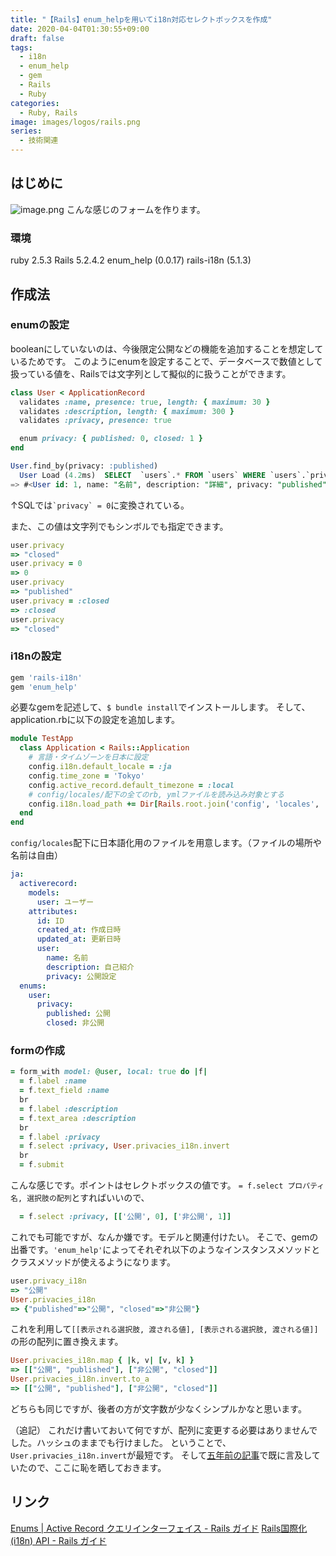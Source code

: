 ```yaml
---
title: "【Rails】enum_helpを用いてi18n対応セレクトボックスを作成"
date: 2020-04-04T01:30:55+09:00
draft: false
tags:
  - i18n
  - enum_help
  - gem
  - Rails
  - Ruby
categories:
  - Ruby, Rails
image: images/logos/rails.png
series:
  - 技術関連
---
```


## はじめに

![image.png](https://qiita-image-store.s3.ap-northeast-1.amazonaws.com/0/322882/bc3ee11d-cf3a-8ba6-52bd-9f5db8b564db.png)
こんな感じのフォームを作ります。

### 環境

ruby 2.5.3
Rails 5.2.4.2
enum_help (0.0.17)
rails-i18n (5.1.3)

## 作成法

### enumの設定

booleanにしていないのは、今後限定公開などの機能を追加することを想定しているためです。
このようにenumを設定することで、データベースで数値として扱っている値を、Railsでは文字列として擬似的に扱うことができます。

```models/user.rb
class User < ApplicationRecord
  validates :name, presence: true, length: { maximum: 30 }
  validates :description, length: { maximum: 300 }
  validates :privacy, presence: true

  enum privacy: { published: 0, closed: 1 }
end
```

```sql
User.find_by(privacy: :published)
  User Load (4.2ms)  SELECT  `users`.* FROM `users` WHERE `users`.`privacy` = 0 LIMIT 1
=> #<User id: 1, name: "名前", description: "詳細", privacy: "published", created_at: "2020-04-10 12:41:31", updated_at: "2020-04-10 12:41:31">
```

↑SQLでは`` `privacy` = 0 ``に変換されている。

また、この値は文字列でもシンボルでも指定できます。

```rb
user.privacy
=> "closed"
user.privacy = 0
=> 0
user.privacy
=> "published"
user.privacy = :closed
=> :closed
user.privacy
=> "closed"
```

### i18nの設定

```rb:Gemfile..rb
gem 'rails-i18n'
gem 'enum_help'
```

必要なgemを記述して、`$ bundle install`でインストールします。
そして、application.rbに以下の設定を追加します。

```config/application.rb
module TestApp
  class Application < Rails::Application
    # 言語・タイムゾーンを日本に設定
    config.i18n.default_locale = :ja
    config.time_zone = 'Tokyo'
    config.active_record.default_timezone = :local
    # config/locales/配下の全てのrb, ymlファイルを読み込み対象とする
    config.i18n.load_path += Dir[Rails.root.join('config', 'locales', '**', '*.{rb,yml}').to_s]
  end
end
```

`config/locales`配下に日本語化用のファイルを用意します。（ファイルの場所や名前は自由）

```config/locales/models/ja.yml
ja:
  activerecord:
    models:
      user: ユーザー
    attributes:
      id: ID
      created_at: 作成日時
      updated_at: 更新日時
      user:
        name: 名前
        description: 自己紹介
        privacy: 公開設定
  enums:
    user:
      privacy:
        published: 公開
        closed: 非公開
```

### formの作成

```rb:form.html.slim..rb
= form_with model: @user, local: true do |f|
  = f.label :name
  = f.text_field :name
  br
  = f.label :description
  = f.text_area :description
  br
  = f.label :privacy
  = f.select :privacy, User.privacies_i18n.invert
  br
  = f.submit
```

こんな感じです。ポイントはセレクトボックスの値です。
`= f.select プロパティ名, 選択肢の配列`とすればいいので、

```rb
  = f.select :privacy, [['公開', 0], ['非公開', 1]]
```

これでも可能ですが、なんか嫌です。モデルと関連付けたい。
そこで、gemの出番です。`'enum_help'`によってそれぞれ以下のようなインスタンスメソッドとクラスメソッドが使えるようになります。

```rb
user.privacy_i18n
=> "公開"
User.privacies_i18n
=> {"published"=>"公開", "closed"=>"非公開"}
```

これを利用して`[[表示される選択肢, 渡される値], [表示される選択肢, 渡される値]]`の形の配列に置き換えます。

```rb
User.privacies_i18n.map { |k, v| [v, k] }
=> [["公開", "published"], ["非公開", "closed"]]
User.privacies_i18n.invert.to_a
=> [["公開", "published"], ["非公開", "closed"]]
```

どちらも同じですが、後者の方が文字数が少なくシンプルかなと思います。

（追記）
これだけ書いておいて何ですが、配列に変更する必要はありませんでした。ハッシュのままでも行けました。
ということで、`User.privacies_i18n.invert`が最短です。
そして[五年前の記事](https://qiita.com/rinkun/items/d41cd744f033a33cda2c)で既に言及していたので、ここに恥を晒しておきます。

## リンク

[Enums | Active Record クエリインターフェイス - Rails ガイド](https://railsguides.jp/active_record_querying.html#enums)
[Rails国際化 (i18n) API - Rails ガイド](https://railsguides.jp/i18n.html)
